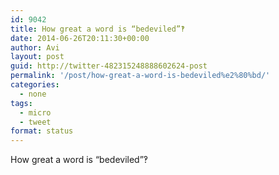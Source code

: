 ```yaml
---
id: 9042
title: How great a word is “bedeviled”‽
date: 2014-06-26T20:11:30+00:00
author: Avi
layout: post
guid: http://twitter-482315248888602624-post
permalink: '/post/how-great-a-word-is-bedeviled%e2%80%bd/'
categories:
  - none
tags:
  - micro
  - tweet
format: status
---
```

How great a word is “bedeviled”‽